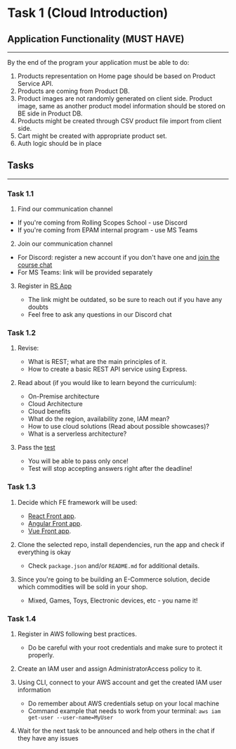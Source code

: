 # Task 1 (Cloud Introduction)

## Application Functionality (**MUST HAVE**)

---

By the end of the program your application must be able to do:

1. Products representation on Home page should be based on Product Service API.
2. Products are coming from Product DB.
3. Product images are not randomly generated on client side. Product image, same as another product model information should be stored on BE side in Product DB.
4. Products might be created through CSV product file import from client side.
5. Cart might be created with appropriate product set.
6. Auth logic should be in place

## Tasks

---

### Task 1.1

1. Find our communication channel

- If you're coming from Rolling Scopes School - use Discord
- If you're coming from EPAM internal program - use MS Teams

2. Join our communication channel

- For Discord: register a new account if you don't have one and [join the course chat](https://discord.com/invite/ATsHAqCsnw)
- For MS Teams: link will be provided separately

3. Register in [RS App](https://app.rs.school/registry/student?course=aws-2021)

    - The link might be outdated, so be sure to reach out if you have any doubts
    - Feel free to ask any questions in our Discord chat

### Task 1.2

1. Revise:

    - What is REST; what are the main principles of it.
    - How to create a basic REST API service using Express.

2.  Read about (if you would like to learn beyond the curriculum):

    - On-Premise architecture
    - Cloud Architecture
    - Cloud benefits
    - What do the region, availability zone, IAM mean?
    - How to use cloud solutions (Read about possible showcases)?
    - What is a serverless architecture?

3.  Pass the [test](https://forms.gle/RHBM9HBoSKzumT9v9)

    - You will be able to pass only once!
    - Test will stop accepting answers right after the deadline!

### Task 1.3

1. Decide which FE framework will be used:

    - [React Front app](https://github.com/EPAM-JS-Competency-center/shop-react-redux-cloudfront).
    - [Angular Front app](https://github.com/EPAM-JS-Competency-center/shop-angular-cloudfront).
    - [Vue Front app](https://github.com/EPAM-JS-Competency-center/shop-vue-vuex-cloudfront).

2. Clone the selected repo, install dependencies, run the app and check if everything is okay

    - Check `package.json` and/or `README.md` for additional details.

3. Since you're going to be building an E-Commerce solution, decide which commodities will be sold in your shop.

    - Mixed, Games, Toys, Electronic devices, etc - you name it!

### Task 1.4

1. Register in AWS following best practices.

    - Do be careful with your root credentials and make sure to protect it properly.

2. Create an IAM user and assign AdministratorAccess policy to it.
3. Using CLI, connect to your AWS account and get the created IAM user information

    - Do remember about AWS credentials setup on your local machine
    - Command example that needs to work from your terminal: `aws iam get-user --user-name=MyUser`

4. Wait for the next task to be announced and help others in the chat if they have any issues
